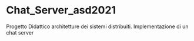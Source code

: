 # Chat_Server_asd2021
Progetto Didattico architetture dei sistemi distribuiti. Implementazione di un chat server
